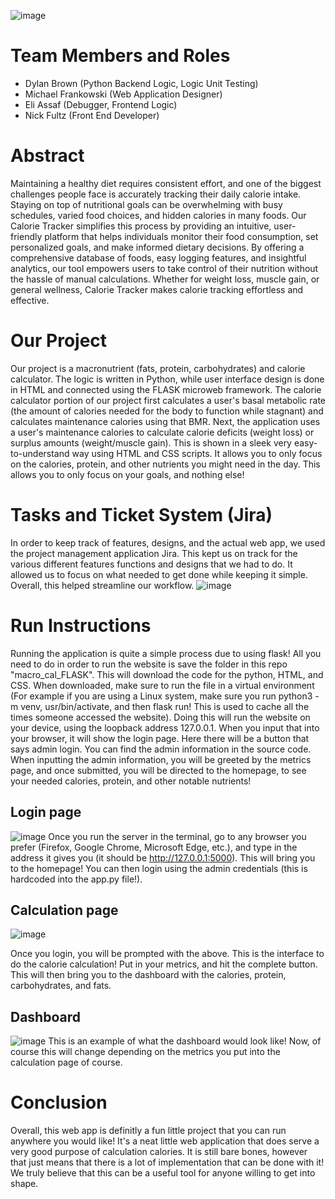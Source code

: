 ![image](https://github.com/user-attachments/assets/1df5bdf9-3ed7-4ef8-9f91-960917da843d)

# Team Members and Roles

* Dylan Brown (Python Backend Logic, Logic Unit Testing)
* Michael Frankowski (Web Application Designer)
* Eli Assaf (Debugger, Frontend Logic)
* Nick Fultz (Front End Developer)

# Abstract

Maintaining a healthy diet requires consistent effort, and one of the biggest challenges people face is accurately tracking their daily calorie intake. Staying on top of nutritional goals can be overwhelming with busy schedules, varied food choices, and hidden calories in many foods. Our Calorie Tracker simplifies this process by providing an intuitive, user-friendly platform that helps individuals monitor their food consumption, set personalized goals, and make informed dietary decisions. By offering a comprehensive database of foods, easy logging features, and insightful analytics, our tool empowers users to take control of their nutrition without the hassle of manual calculations. Whether for weight loss, muscle gain, or general wellness, Calorie Tracker makes calorie tracking effortless and effective.

# Our Project

Our project is a macronutrient (fats, protein, carbohydrates) and calorie calculator. The logic is written in Python, while user interface design is done in HTML and connected using the FLASK microweb framework. The calorie calculator portion of our project first calculates a user's basal metabolic rate (the amount of calories needed for the body to function while stagnant) and calculates maintenance calories using that BMR. Next, the application uses a user's maintenance calories to calculate calorie deficits (weight loss) or surplus amounts (weight/muscle gain). This is shown in a sleek very easy-to-understand way using HTML and CSS scripts. It allows you to only focus on the calories, protein, and other nutrients you might need in the day. This allows you to only focus on your goals, and nothing else!

# Tasks and Ticket System (Jira)

In order to keep track of features, designs, and the actual web app, we used the project management application Jira. This kept us on track for the various different features functions and designs that we had to do. It allowed us to focus on what needed to get done while keeping it simple. Overall, this helped streamline our workflow. 
![image](https://github.com/user-attachments/assets/7f7bfa4d-89ea-48b7-acca-29a17d07fb5a)

# Run Instructions

Running the application is quite a simple process due to using flask! All you need to do in order to run the website is save the folder in this repo "macro_cal_FLASK". This will download the code for the python, HTML, and CSS. When downloaded, make sure to run the file in a virtual environment (For example if you are using a Linux system, make sure you run python3 -m venv, usr/bin/activate, and then flask run! This is used to cache all the times someone accessed the website). Doing this will run the website on your device, using the loopback address 127.0.0.1. When you input that into your browser, it will show the login page. Here there will be a button that says admin login. You can find the admin information in the source code. When inputting the admin information, you will be greeted by the metrics page, and once submitted, you will be directed to the homepage, to see your needed calories, protein, and other notable nutrients!

## Login page
![image](https://github.com/user-attachments/assets/4fad2b45-b5ca-49bb-b90c-a445f4d996f5)
Once you run the server in the terminal, go to any browser you prefer (Firefox, Google Chrome, Microsoft Edge, etc.), and type in the address it gives you (it should be http://127.0.0.1:5000). This will bring you to the homepage! You can then login using the admin credentials (this is hardcoded into the app.py file!). 

## Calculation page
![image](https://github.com/user-attachments/assets/4100c6ec-d102-4079-bcb5-012d896abb7a)

Once you login, you will be prompted with the above. This is the interface to do the calorie calculation! Put in your metrics, and hit the complete button. This will then bring you to the dashboard with the calories, protein, carbohydrates, and fats. 

## Dashboard
![image](https://github.com/user-attachments/assets/5665fa9e-38c2-4c17-858e-3bc86dacc7ab)
This is an example of what the dashboard would look like! Now, of course this will change depending on the metrics you put into the calculation page of course. 

# Conclusion
Overall, this web app is definitly a fun little project that you can run anywhere you would like! It's a neat little web application that does serve a very good purpose of calculation calories. It is still bare bones, however that just means that there is a lot of implementation that can be done with it! We truly believe that this can be a useful tool for anyone willing to get into shape.




